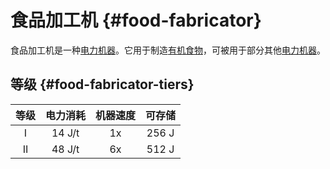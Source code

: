 # 食品加工机 {#food-fabricator}

食品加工机是一种[电力机器](/Electric-Machines#machines)。它用于制造[有机食物](/Miscellaneous-Items)，可被用于部分其他[电力机器](/Electric-Machines#machines)。

## 等级 {#food-fabricator-tiers}

| 等级 | 电力消耗 | 机器速度  | 可存储 |
| :-----------: | :----: | :---------------: | :----: |
| I             | 14 J/t | 1x                | 256 J  |
| II            | 48 J/t | 6x                | 512 J  |
